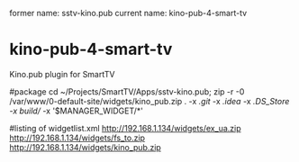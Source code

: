 former name: sstv-kino.pub
current name: kino-pub-4-smart-tv
# kino-pub-4-smart-tv
Kino.pub plugin for SmartTV

#package
cd ~/Projects/SmartTV/Apps/sstv-kino.pub;  zip -r -0 /var/www/0-default-site/widgets/kino_pub.zip . -x *.git* -x *.idea* -x *.DS_Store -x build/* -x '$MANAGER_WIDGET/*'

#listing of widgetlist.xml
    <?xml version="1.0" encoding="UTF-8"?>
    <rsp stat="ok">
    <list>
       <widget id="ex_ua">
           <title>EX.UA</title>
           <compression size="1656763" type="zip"/>
           <description></description>
           <download>http://192.168.1.134/widgets/ex_ua.zip</download>
       </widget>
       <widget id="fs_to">
           <title>FS.to</title>
           <compression size="517608" type="zip"/>
           <description></description>
           <download>http://192.168.1.134/widgets/fs_to.zip</download>
       </widget>
         <widget id="kino_pub">
           <title>Kino.puv</title>
           <compression size="1656763" type="zip"/>
           <description></description>
           <download>http://192.168.1.134/widgets/kino_pub.zip</download>
       </widget>
    </list>
    </rsp>
